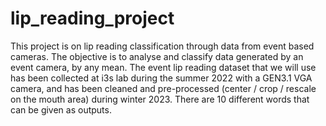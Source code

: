 # lip_reading_project
This project is on lip reading classification through data from event based cameras. 
The objective is to analyse and classify data generated by an event camera, by any mean. The event lip reading dataset that we will use has been collected at i3s lab during the summer 2022 with a GEN3.1 VGA camera, and has been cleaned and pre-processed (center / crop / rescale on the mouth area) during winter 2023.
There are 10 different words that can be given as outputs. 
